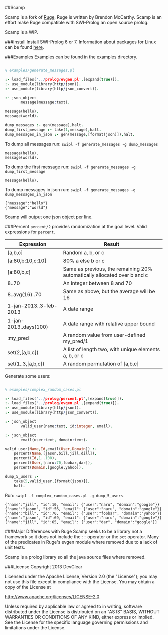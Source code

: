 ##Scamp

Scamp is a fork of [Ruge](http://bmccarthy.bitbucket.org/ruge/).  Ruge is written by Brendon McCarthy.  Scamp is an effort make Ruge compatible with SWI-Prolog an open source prolog.

Scamp is a WIP.

###Install
Install SWI-Prolog 6 or 7.  Information about packages for Linux can be found [here](http://www.swi-prolog.org/build/LinuxDistro.html).

###Examples
Examples can be found in the examples directory.

```prolog

% examples/generate_messages.pl

:- load_files('../prolog/evgen.pl',[expand(true)]).
:- use_module(library(http/json)).
:- use_module(library(http/json_convert)).

:- json_object
       message(message:text).

message(hello).
message(world).

dump_messages :- gen(message),halt.
dump_first_message :- take(1,message),halt.
dump_messages_in_json :- gen(message,[format(json)]),halt.
```

To dump all messages run:
`swipl -f generate_messages -g dump_messages`
```
message(hello).
message(world).
```

To dump the first message run:
`swipl -f generate_messages -g dump_first_message`
```
message(hello).
```

To dump messages in json run:
`swipl -f generate_messages -g dump_messages_in_json`
```
{"message":"hello"}
{"message":"world"}
```
Scamp will output one json object per line.

###Percent
`percent/2` provides randomization at the goal level.  Valid expressions for `percent`.

| Expression | Result
|------------|-------
| [a,b,c] | Random a, b, or c
| [a:80,b:10,c:10] | 80% a else b or c
| [a:80,b,c] | Same as previous, the remaining 20% automatically allocated over b and c
| 8..70 | An integer between 8 and 70
| 8..avg(16)..70 | 	Same as above, but the average will be 16
| 1-jan-2013..3-feb-2013 | A date range
| 1-jan-2013..days(100) | A date range with relative upper bound
| :my_pred | A random value from user-defined my_pred/1
| set(2,[a,b,c]) | A list of length two, with unique elements a, b, or c
| set(1..3,[a,b,c]) | A random permutation of [a,b,c]

Generate some users:

```prolog

% examples/complex_random_cases.pl

:- load_files('../prolog/percent.pl',[expand(true)]).
:- load_files('../prolog/evgen.pl',[expand(true)]).
:- use_module(library(http/json)).
:- use_module(library(http/json_convert)).

:- json_object
       valid_user(name:text, id:integer, email).

:- json_object
       email(user:text, domain:text).

valid_user(Name,Id,email(User,Domain)) :-
    percent(Name,[jason,bill,jill,dill]),
    percent(Id,1..100),
    percent(User,[naru:70,foobar,dar]),
    percent(Domain,[google,yahoo]).

dump_5_users :-
    take(5,valid_user,[format(json)]),
    halt.
```

Run: `swipl -f complex_random_cases.pl -g dump_5_users`
```
{"name":"jill", "id":10, "email": {"user":"naru", "domain":"google"}}
{"name":"jason", "id":56, "email": {"user":"naru", "domain":"google"}}
{"name":"bill", "id":70, "email": {"user":"foobar", "domain":"yahoo"}}
{"name":"jason", "id":69, "email": {"user":"naru", "domain":"google"}}
{"name":"jill", "id":65, "email": {"user":"dar", "domain":"google"}}
```

###Major Differences with Ruge
Scamp seeks to be a library not a framework so it does not include the `::` operator or the `pct` operator.  Many of the predicates in Ruge's evgen module where removed due to a lack of unit tests.

Scamp is a prolog library so all the java source files where removed.

###License
Copyright 2013 DevClear

Licensed under the Apache License, Version 2.0 (the "License");
you may not use this file except in compliance with the License.
You may obtain a copy of the License at

  http://www.apache.org/licenses/LICENSE-2.0

Unless required by applicable law or agreed to in writing, software
distributed under the License is distributed on an "AS IS" BASIS,
WITHOUT WARRANTIES OR CONDITIONS OF ANY KIND, either express or implied.
See the License for the specific language governing permissions and
limitations under the License.
